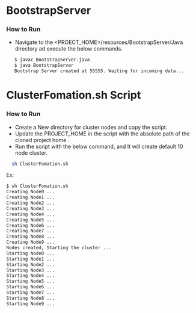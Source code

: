 
# BootstrapServer

### How to Run
* Navigate to the <PROECT_HOME>/resources/BootstrapServer/Java directory ad execute the below commands.
 ```sh
    $ javac BootstrapServer.java 
    $ java BootstrapServer 
    Bootstrap Server created at 55555. Waiting for incoming data...

   ```
# ClusterFomation.sh Script

### How to Run
* Create a New directory for cluster nodes and copy the script.
* Update the PROJECT_HOME in the script with the absolute path of the cloned project home .
* Run the script with the below command, and It will create default 10 node cluster. 

 ```sh
   sh ClusterFomation.sh
   ```
Ex: 
 ```sh
$ sh ClusterFomation.sh
Creating Node0 ...
Creating Node1 ...
Creating Node2 ...
Creating Node3 ...
Creating Node4 ...
Creating Node5 ...
Creating Node6 ...
Creating Node7 ...
Creating Node8 ...
Creating Node9 ...
Nodes created, Starting the cluster ...
Starting Node0 ...
Starting Node1 ...
Starting Node2 ...
Starting Node3 ...
Starting Node4 ...
Starting Node5 ...
Starting Node6 ...
Starting Node7 ...
Starting Node8 ...
Starting Node9 ...

   ```

